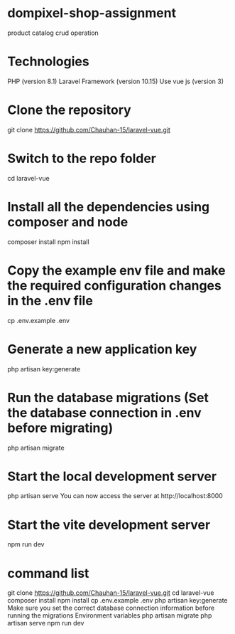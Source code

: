 # dompixel-shop-assignment
product catalog crud operation

# Technologies
PHP (version 8.1)
Laravel Framework (version 10.15)
Use vue js (version 3)

# Clone the repository
git clone https://github.com/Chauhan-15/laravel-vue.git

# Switch to the repo folder
cd laravel-vue

# Install all the dependencies using composer and node
composer install
npm install

# Copy the example env file and make the required configuration changes in the .env file
cp .env.example .env

# Generate a new application key
php artisan key:generate

# Run the database migrations (Set the database connection in .env before migrating)
php artisan migrate

# Start the local development server
php artisan serve
You can now access the server at http://localhost:8000

# Start the vite development server
npm run dev

# command list
git clone https://github.com/Chauhan-15/laravel-vue.git
cd laravel-vue
composer install
npm install
cp .env.example .env
php artisan key:generate
Make sure you set the correct database connection information before running the migrations Environment variables
php artisan migrate
php artisan serve
npm run dev